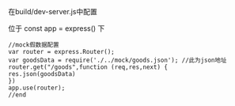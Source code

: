 在build/dev-server.js中配置

位于 const app = express() 下

    //mock假数据配置
    var router = express.Router();
    var goodsData = require('./../mock/goods.json'); //此为json地址
    router.get("/goods",function (req,res,next) {
    res.json(goodsData)
    })
    app.use(router);
    //end